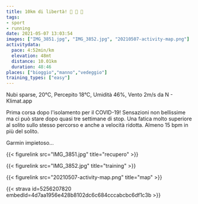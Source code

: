 ```yaml
---
title: 10km di libertà! 🦠 🦠 🦠
tags:
- sport
- running
date: 2021-05-07 13:03:54
images: ["IMG_3851.jpg", "IMG_3852.jpg", "20210507-activity-map.png"]
activitydata:
  pace: 4:52min/km
  elevation: 48mt
  distance: 10.01km
  duration: 48:46
places: ["bioggio","manno","vedeggio"]
training_types: ["easy"]
---
```


Nubi sparse, 20°C, Percepito 18°C, Umidità 46%, Vento 2m/s da N - Klimat.app

<!--more-->

Prima corsa dopo l'isolamento per il COVID-19!
Sensazioni non bellissime ma ci può stare dopo quasi tre settimane di stop. 
Una fatica molto superiore al solito sullo stesso percorso e anche a velocità ridotta. Almeno 15 bpm in più del solito.

Garmin impietoso...

{{< figurelink src="IMG_3851.jpg" title="recupero" >}}

{{< figurelink src="IMG_3852.jpg" title="training" >}}



{{< figurelink src="20210507-activity-map.png" title="map" >}}


{{< strava id=5256207820 embedId=4d7aa1956e428b8102dc6c684cccabcbc6df1c3b >}}
